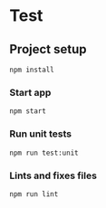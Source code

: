 # Test

## Project setup
```
npm install
```

### Start app
```
npm start
```

### Run unit tests
```
npm run test:unit
```

### Lints and fixes files
```
npm run lint
```
